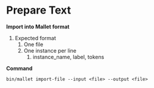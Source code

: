 # Prepare Text
**Import into Mallet format**

1. Expected format
    1. One file
    2. One instance per line
        1. instance_name, label, tokens

**Command**

`bin/mallet import-file --input <file> --output <file>`

